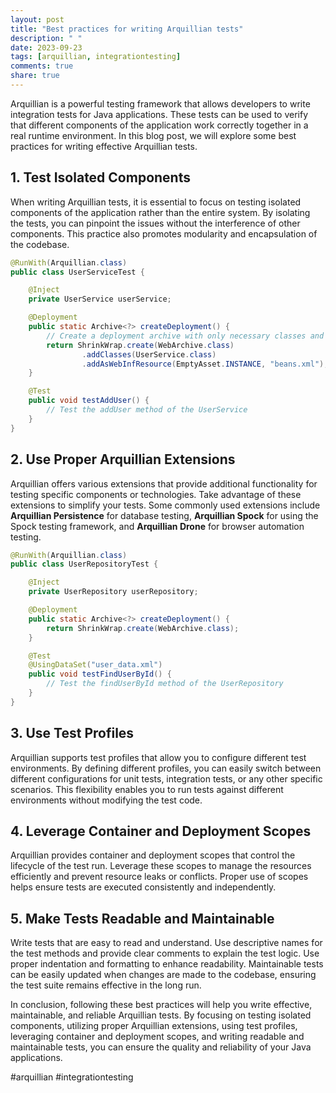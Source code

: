 ```yaml
---
layout: post
title: "Best practices for writing Arquillian tests"
description: " "
date: 2023-09-23
tags: [arquillian, integrationtesting]
comments: true
share: true
---
```


Arquillian is a powerful testing framework that allows developers to write integration tests for Java applications. These tests can be used to verify that different components of the application work correctly together in a real runtime environment. In this blog post, we will explore some best practices for writing effective Arquillian tests.

## 1. Test Isolated Components
When writing Arquillian tests, it is essential to focus on testing isolated components of the application rather than the entire system. By isolating the tests, you can pinpoint the issues without the interference of other components. This practice also promotes modularity and encapsulation of the codebase.

```java
@RunWith(Arquillian.class)
public class UserServiceTest {

    @Inject
    private UserService userService;

    @Deployment
    public static Archive<?> createDeployment() {
        // Create a deployment archive with only necessary classes and dependencies
        return ShrinkWrap.create(WebArchive.class)
                .addClasses(UserService.class)
                .addAsWebInfResource(EmptyAsset.INSTANCE, "beans.xml");
    }

    @Test
    public void testAddUser() {
        // Test the addUser method of the UserService
    }
}
```

## 2. Use Proper Arquillian Extensions
Arquillian offers various extensions that provide additional functionality for testing specific components or technologies. Take advantage of these extensions to simplify your tests. Some commonly used extensions include **Arquillian Persistence** for database testing, **Arquillian Spock** for using the Spock testing framework, and **Arquillian Drone** for browser automation testing.

```java
@RunWith(Arquillian.class)
public class UserRepositoryTest {

    @Inject
    private UserRepository userRepository;

    @Deployment
    public static Archive<?> createDeployment() {
        return ShrinkWrap.create(WebArchive.class);
    }

    @Test
    @UsingDataSet("user_data.xml")
    public void testFindUserById() {
        // Test the findUserById method of the UserRepository
    }
}
```

## 3. Use Test Profiles
Arquillian supports test profiles that allow you to configure different test environments. By defining different profiles, you can easily switch between different configurations for unit tests, integration tests, or any other specific scenarios. This flexibility enables you to run tests against different environments without modifying the test code.

## 4. Leverage Container and Deployment Scopes
Arquillian provides container and deployment scopes that control the lifecycle of the test run. Leverage these scopes to manage the resources efficiently and prevent resource leaks or conflicts. Proper use of scopes helps ensure tests are executed consistently and independently.

## 5. Make Tests Readable and Maintainable
Write tests that are easy to read and understand. Use descriptive names for the test methods and provide clear comments to explain the test logic. Use proper indentation and formatting to enhance readability. Maintainable tests can be easily updated when changes are made to the codebase, ensuring the test suite remains effective in the long run.

In conclusion, following these best practices will help you write effective, maintainable, and reliable Arquillian tests. By focusing on testing isolated components, utilizing proper Arquillian extensions, using test profiles, leveraging container and deployment scopes, and writing readable and maintainable tests, you can ensure the quality and reliability of your Java applications.

\#arquillian #integrationtesting